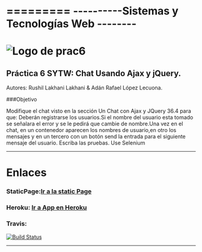 =========
----------Sistemas y Tecnologías Web  --------
=========
![Logo de prac6](http://www.comunicacionvisible.com/wp-content/uploads/2014/01/app.jpg "Logo de prac6")
=========
Práctica 6 SYTW: Chat Usando Ajax y jQuery.
---------
Autores: Rushil Lakhani Lakhani & Adán Rafael López Lecuona.

###Objetivo

Modifique el chat visto en la sección Un Chat con Ajax y JQuery 36.4 para que:
Deberán registrarse los usuarios.Si el nombre del usuario esta tomado se señalara el error y se le pedirá que cambie de nombre.Una vez en el chat, en un contenedor aparecen los nombres de usuario,en otro los mensajes y en un tercero con un botón send la entrada para el siguiente mensaje del usuario.
Escriba las pruebas. Use Selenium 

-------------------------------------
# Enlaces

### StaticPage:[Ir a la static Page](http://xandobit.github.io/webpageSYTW.github.io/)
### Heroku: [Ir a App en Heroku](https://chat-p7.herokuapp.com/)

### Travis: 
[![Build Status](https://travis-ci.org/XandoBit/practica6.svg?branch=master)](https://travis-ci.org/XandoBit/practica6)

-------------------------------------
